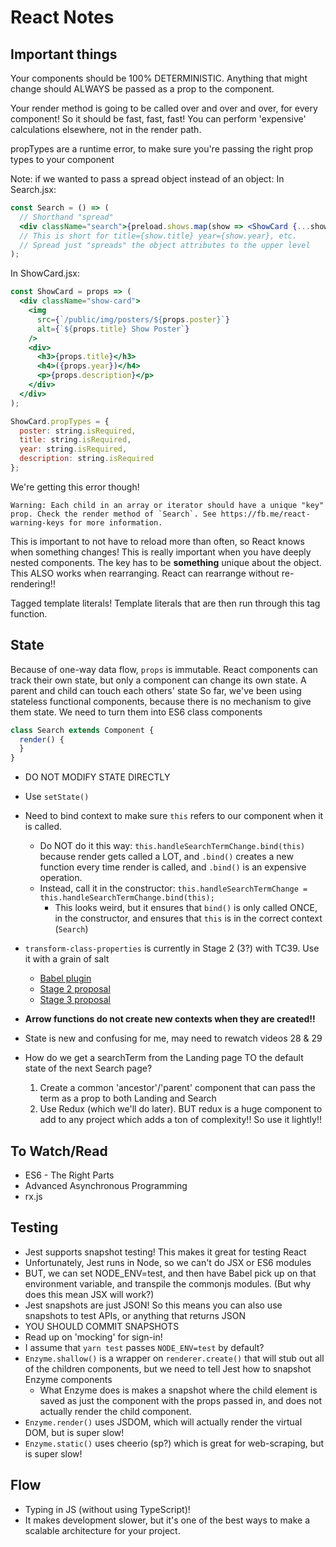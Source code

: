# React Notes

## Important things

Your components should be 100% DETERMINISTIC. Anything that might change should ALWAYS be passed as a prop to the component.

Your render method is going to be called over and over and over, for every component! So it should be fast, fast, fast! You can perform 'expensive' calculations elsewhere, not in the render path.

propTypes are a runtime error, to make sure you're passing the right prop types to your component

Note: if we wanted to pass a spread object instead of an object:
In Search.jsx:

```jsx
const Search = () => (
  // Shorthand "spread"
  <div className="search">{preload.shows.map(show => <ShowCard {...show} />)}</div>
  // This is short for title={show.title} year={show.year}, etc.
  // Spread just "spreads" the object attributes to the upper level
);
```

In ShowCard.jsx:
```jsx
const ShowCard = props => (
  <div className="show-card">
    <img
      src={`/public/img/posters/${props.poster}`}
      alt={`${props.title} Show Poster`}
    />
    <div>
      <h3>{props.title}</h3>
      <h4>({props.year})</h4>
      <p>{props.description}</p>
    </div>
  </div>
);

ShowCard.propTypes = {
  poster: string.isRequired,
  title: string.isRequired,
  year: string.isRequired,
  description: string.isRequired
};
```

We're getting this error though!
```
Warning: Each child in an array or iterator should have a unique "key" prop. Check the render method of `Search`. See https://fb.me/react-warning-keys for more information.
```

This is important to not have to reload more than often, so React knows when something changes! This is really important when you have deeply nested components. The key has to be **something** unique about the object. This ALSO works when rearranging. React can rearrange without re-rendering!!

Tagged template literals! Template literals that are then run through this tag function.

## State

Because of one-way data flow, `props` is immutable.
React components can track their own state, but only a component can change its own state.
A parent and child can touch each others' state
So far, we've been using stateless functional components, because there is no mechanism to give them state. We need to turn them into ES6 class components

```js
class Search extends Component {
  render() {
  }
}
```

* DO NOT MODIFY STATE DIRECTLY
* Use `setState()`
* Need to bind context to make sure `this` refers to our component when it is called.
  * Do NOT do it this way: `this.handleSearchTermChange.bind(this)` because render gets called a LOT, and `.bind()` creates a new function every time render is called, and `.bind()` is an expensive operation.
  * Instead, call it in the constructor: `this.handleSearchTermChange = this.handleSearchTermChange.bind(this);`
    * This looks weird, but it ensures that `bind()` is only called ONCE, in the constructor, and ensures that `this` is in the correct context (`Search`)

* `transform-class-properties` is currently in Stage 2 (3?) with TC39. Use it with a grain of salt
  * [Babel plugin](https://babeljs.io/docs/plugins/transform-class-properties/)
  * [Stage 2 proposal](https://github.com/tc39/proposal-class-public-fields)
  * [Stage 3 proposal](https://github.com/tc39/proposal-class-fields)
* **Arrow functions do not create new contexts when they are created!!**
* State is new and confusing for me, may need to rewatch videos 28 & 29

* How do we get a searchTerm from the Landing page TO the default state of the next Search page?
  1. Create a common 'ancestor'/'parent' component that can pass the term as a prop to both Landing and Search
  2. Use Redux (which we'll do later). BUT redux is a huge component to add to any project which adds a ton of complexity!! So use it lightly!!

## To Watch/Read

* ES6 - The Right Parts
* Advanced Asynchronous Programming
* rx.js

## Testing

* Jest supports snapshot testing! This makes it great for testing React
* Unfortunately, Jest runs in Node, so we can't do JSX or ES6 modules
* BUT, we can set NODE_ENV=test, and then have Babel pick up on that environment variable, and transpile the commonjs modules. (But why does this mean JSX will work?)
* Jest snapshots are just JSON! So this means you can also use snapshots to test APIs, or anything that returns JSON
* YOU SHOULD COMMIT SNAPSHOTS
* Read up on 'mocking' for sign-in!
* I assume that `yarn test` passes `NODE_ENV=test` by default?
* `Enzyme.shallow()` is a wrapper on `renderer.create()` that will stub out all of the children components, but we need to tell Jest how to snapshot Enzyme components
  * What Enzyme does is makes a snapshot where the child element is saved as just the component with the props passed in, and does not actually render the child component.
* `Enzyme.render()` uses JSDOM, which will actually render the virtual DOM, but is super slow!
* `Enzyme.static()` uses cheerio (sp?) which is great for web-scraping, but is super slow!

## Flow

* Typing in JS (without using TypeScript)!
* It makes development slower, but it's one of the best ways to make a scalable architecture for your project.
